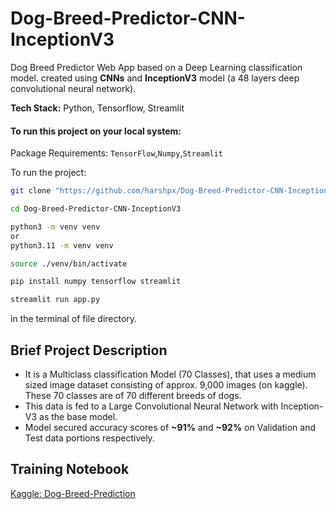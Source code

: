 # Dog-Breed-Predictor-CNN-InceptionV3
Dog Breed Predictor Web App based on a Deep Learning classification model. created using **CNNs** and **InceptionV3** model (a 48 layers deep convolutional neural network).

**Tech Stack:** Python, Tensorflow, Streamlit

#### To run this project on your local system: 
Package Requirements: `TensorFlow`,`Numpy`,`Streamlit`

To run the project:

```bash
git clone "https://github.com/harshpx/Dog-Breed-Predictor-CNN-InceptionV3.git"

cd Dog-Breed-Predictor-CNN-InceptionV3

python3 -m venv venv 
or 
python3.11 -m venv venv

source ./venv/bin/activate

pip install numpy tensorflow streamlit

streamlit run app.py
```

in the terminal of file directory.

## Brief Project Description
* It is a Multiclass classification Model (70 Classes), that uses a medium sized image dataset consisting of approx. 9,000 images (on kaggle). These 70 classes are of 70 different breeds of dogs.
* This data is fed to a Large Convolutional Neural Network with Inception-V3 as the base model.
* Model secured accuracy scores of **~91%** and **~92%** on Validation and Test data portions respectively.

## Training Notebook
[Kaggle: Dog-Breed-Prediction](https://www.kaggle.com/code/harshpriye/dogs-breed-prediction-cnn-inceptionv3/notebook)
